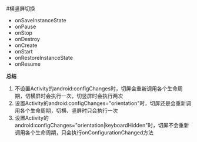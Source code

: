 #横竖屏切换

- onSaveInstanceState
- onPause
- onStop
- onDestroy
- onCreate
- onStart
- onRestoreInstanceState
- onResume


**总结**

1. 不设置Activity的android:configChanges时，切屏会重新调用各个生命周期，切横屏时会执行一次，切竖屏时会执行两次
2. 设置Activity的android:configChanges="orientation"时，切屏还是会重新调用各个生命周期，切横、竖屏时只会执行一次 
3. 设置Activity的android:configChanges="orientation|keyboardHidden"时，切屏不会重新调用各个生命周期，只会执行onConfigurationChanged方法